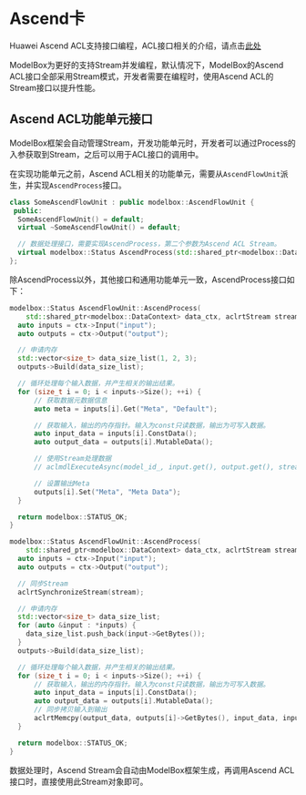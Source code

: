 # Ascend卡

Huawei Ascend ACL支持接口编程，ACL接口相关的介绍，请点击[此处](https://support.huawei.com/enterprise/en/doc/EDOC1100155021/50a12c70/acl-api-reference)

ModelBox为更好的支持Stream并发编程，默认情况下，ModelBox的Ascend ACL接口全部采用Stream模式，开发者需要在编程时，使用Ascend ACL的Stream接口以提升性能。

## Ascend ACL功能单元接口

ModelBox框架会自动管理Stream，开发功能单元时，开发者可以通过Process的入参获取到Stream，之后可以用于ACL接口的调用中。

在实现功能单元之前，Ascend ACL相关的功能单元，需要从`AscendFlowUnit`派生，并实现`AscendProcess`接口。

```c++
class SomeAscendFlowUnit : public modelbox::AscendFlowUnit {
 public:
  SomeAscendFlowUnit() = default;
  virtual ~SomeAscendFlowUnit() = default;

  // 数据处理接口，需要实现AscendProcess，第二个参数为Ascend ACL Stream。
  virtual modelbox::Status AscendProcess(std::shared_ptr<modelbox::DataContext> data_ctx, aclrtStream stream);
};
```

除AscendProcess以外，其他接口和通用功能单元一致，AscendProcess接口如下：

```c++
modelbox::Status AscendFlowUnit::AscendProcess(
    std::shared_ptr<modelbox::DataContext> data_ctx, aclrtStream stream) {
  auto inputs = ctx->Input("input");
  auto outputs = ctx->Output("output");

  // 申请内存
  std::vector<size_t> data_size_list(1, 2, 3);
  outputs->Build(data_size_list);

  // 循环处理每个输入数据，并产生相关的输出结果。
  for (size_t i = 0; i < inputs->Size(); ++i) {
      // 获取数据元数据信息
      auto meta = inputs[i].Get("Meta", "Default");

      // 获取输入，输出的内存指针。输入为const只读数据，输出为可写入数据。
      auto input_data = inputs[i].ConstData();
      auto output_data = outputs[i].MutableData();

      // 使用Stream处理数据
      // aclmdlExecuteAsync(model_id_, input.get(), output.get(), stream);

      // 设置输出Meta
      outputs[i].Set("Meta", "Meta Data");
  }

  return modelbox::STATUS_OK;
}
```

```c++
modelbox::Status AscendFlowUnit::AscendProcess(
    std::shared_ptr<modelbox::DataContext> data_ctx, aclrtStream stream) {
  auto inputs = ctx->Input("input");
  auto outputs = ctx->Output("output");

  // 同步Stream
  aclrtSynchronizeStream(stream);

  // 申请内存
  std::vector<size_t> data_size_list;
  for (auto &input : *inputs) {
    data_size_list.push_back(input->GetBytes());
  }
  outputs->Build(data_size_list);

  // 循环处理每个输入数据，并产生相关的输出结果。
  for (size_t i = 0; i < inputs->Size(); ++i) {
      // 获取输入，输出的内存指针。输入为const只读数据，输出为可写入数据。
      auto input_data = inputs[i].ConstData();
      auto output_data = outputs[i].MutableData();
      // 同步拷贝输入到输出
      aclrtMemcpy(output_data, outputs[i]->GetBytes(), input_data, inputs[i]->GetBytes(), aclrtMemcpyKind::ACL_MEMCPY_DEVICE_TO_DEVICE);
  }

  return modelbox::STATUS_OK;
}
```

数据处理时，Ascend Stream会自动由ModelBox框架生成，再调用Ascend ACL接口时，直接使用此Stream对象即可。
